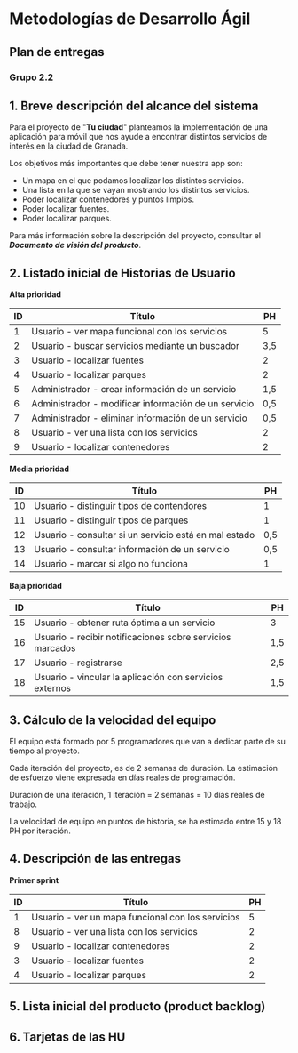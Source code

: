 # Metodologías de Desarrollo Ágil

## Plan de entregas

### Grupo 2.2



## 1. Breve descripción del alcance del sistema

Para el proyecto de "**Tu ciudad**" planteamos la implementación de una aplicación para móvil que nos ayude a encontrar distintos servicios de interés en la ciudad de Granada.

Los objetivos más importantes que debe tener nuestra app son:
+ Un mapa en el que podamos localizar los distintos servicios.
+ Una lista en la que se vayan mostrando los distintos servicios.
+ Poder localizar contenedores y puntos limpios.
+ Poder localizar fuentes.
+ Poder localizar parques.

Para más información sobre la descripción del proyecto, consultar el ***Documento de visión del producto***.

## 2. Listado inicial de Historias de Usuario

**Alta prioridad**

| ID   | Título                                               | PH   |
| ---- | ---------------------------------------------------- | ---- |
| 1    | Usuario - ver mapa funcional con los servicios       | 5    |
| 2    | Usuario - buscar servicios mediante un buscador      | 3,5  |
| 3    | Usuario - localizar fuentes                          | 2    |
| 4    | Usuario - localizar parques                          | 2    |
| 5    | Administrador - crear información de un servicio     | 1,5  |
| 6    | Administrador - modificar información de un servicio | 0,5  |
| 7    | Administrador - eliminar información de un servicio  | 0,5  |
| 8    | Usuario - ver una lista con los servicios            | 2    |
| 9    | Usuario - localizar contenedores                     | 2    |

**Media prioridad**

| ID   | Título                                                | PH   |
| ---- | ----------------------------------------------------- | ---- |
| 10   | Usuario - distinguir tipos de contendores             | 1    |
| 11   | Usuario - distinguir tipos de parques                 | 1    |
| 12   | Usuario - consultar si un servicio está en mal estado | 0,5  |
| 13   | Usuario - consultar información de un servicio        | 0,5  |
| 14   | Usuario - marcar si algo no funciona                  | 1    |

**Baja prioridad**

| ID   | Título                                                    | PH   |
| ---- | --------------------------------------------------------- | ---- |
| 15   | Usuario - obtener ruta óptima a un servicio               | 3    |
| 16   | Usuario - recibir notificaciones sobre servicios marcados | 1,5  |
| 17   | Usuario - registrarse                                     | 2,5  |
| 18   | Usuario - vincular la aplicación con servicios externos   | 1,5  |



## 3. Cálculo de la velocidad del equipo

El equipo está formado por 5 programadores que van a dedicar parte de su tiempo al proyecto.

Cada iteración del proyecto, es de 2 semanas de duración.
La estimación de esfuerzo viene expresada en días reales de programación.

Duración de una iteración,
    1 iteración = 2 semanas = 10 días reales de trabajo.

La velocidad de equipo en puntos de historia,
    se ha estimado entre 15 y 18 PH por iteración.



## 4. Descripción de las entregas

**Primer sprint**

| ID   | Título                                            | PH   |
| ---- | ------------------------------------------------- | ---- |
| 1    | Usuario - ver un mapa funcional con los servicios | 5    |
| 8    | Usuario - ver una lista con los servicios         | 2    |
| 9    | Usuario - localizar contenedores                  | 2    |
| 3    | Usuario - localizar fuentes                       | 2    |
| 4    | Usuario - localizar parques                       | 2    |



## 5. Lista inicial del producto (product backlog)



## 6. Tarjetas de las HU
